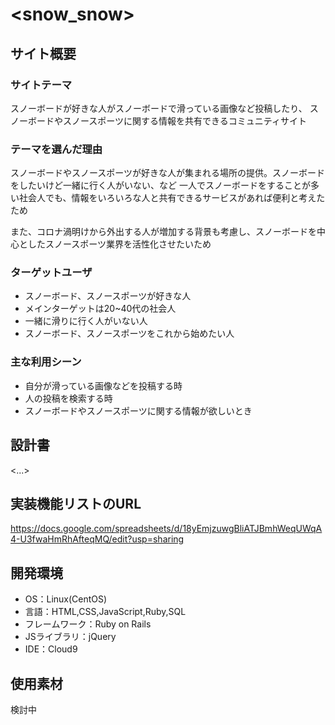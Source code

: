 # <snow_snow>

## サイト概要
### サイトテーマ
スノーボードが好きな人がスノーボードで滑っている画像など投稿したり、
スノーボードやスノースポーツに関する情報を共有できるコミュニティサイト

### テーマを選んだ理由
スノーボードやスノースポーツが好きな人が集まれる場所の提供。スノーボードをしたいけど一緒に行く人がいない、など
一人でスノーボードをすることが多い社会人でも、情報をいろいろな人と共有できるサービスがあれば便利と考えたため

また、コロナ渦明けから外出する人が増加する背景も考慮し、スノーボードを中心としたスノースポーツ業界を活性化させたいため

### ターゲットユーザ
- スノーボード、スノースポーツが好きな人
- メインターゲットは20~40代の社会人
- 一緒に滑りに行く人がいない人
- スノーボード、スノースポーツをこれから始めたい人

### 主な利用シーン
- 自分が滑っている画像などを投稿する時
- 人の投稿を検索する時
- スノーボードやスノースポーツに関する情報が欲しいとき

## 設計書
<...>

##  実装機能リストのURL
https://docs.google.com/spreadsheets/d/18yEmjzuwgBliATJBmhWeqUWqA4-U3fwaHmRhAfteqMQ/edit?usp=sharing

## 開発環境
- OS：Linux(CentOS)
- 言語：HTML,CSS,JavaScript,Ruby,SQL
- フレームワーク：Ruby on Rails
- JSライブラリ：jQuery
- IDE：Cloud9

## 使用素材
検討中